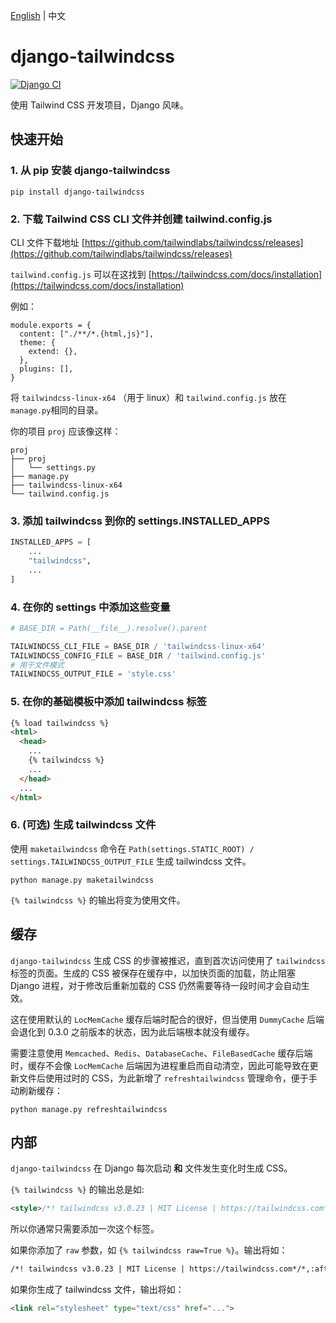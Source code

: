 [English](README_zh.md) | 中文

# django-tailwindcss

[![Django CI](https://github.com/veoco/django-tailwindcss/actions/workflows/django.yml/badge.svg)](https://github.com/veoco/django-tailwindcss/actions/workflows/django.yml)

使用 Tailwind CSS 开发项目，Django 风味。


## 快速开始

### 1. 从 pip 安装 django-tailwindcss

```
pip install django-tailwindcss
```

### 2. 下载 Tailwind CSS CLI 文件并创建 tailwind.config.js

CLI 文件下载地址 [https://github.com/tailwindlabs/tailwindcss/releases](https://github.com/tailwindlabs/tailwindcss/releases)

`tailwind.config.js` 可以在这找到 [https://tailwindcss.com/docs/installation](https://tailwindcss.com/docs/installation)

例如：

```
module.exports = {
  content: ["./**/*.{html,js}"],
  theme: {
    extend: {},
  },
  plugins: [],
}
```

将 `tailwindcss-linux-x64` （用于 linux）和 `tailwind.config.js` 放在 `manage.py`相同的目录。

你的项目 `proj` 应该像这样：

```
proj
├── proj
│   └── settings.py
├── manage.py
├── tailwindcss-linux-x64
└── tailwind.config.js
```

### 3. 添加 tailwindcss 到你的 settings.INSTALLED_APPS

```python
INSTALLED_APPS = [
    ...
    "tailwindcss",
    ...
]
```

### 4. 在你的 settings 中添加这些变量

```python
# BASE_DIR = Path(__file__).resolve().parent

TAILWINDCSS_CLI_FILE = BASE_DIR / 'tailwindcss-linux-x64'
TAILWINDCSS_CONFIG_FILE = BASE_DIR / 'tailwind.config.js'
# 用于文件模式
TAILWINDCSS_OUTPUT_FILE = 'style.css'
```

### 5. 在你的基础模板中添加 tailwindcss 标签

```html
{% load tailwindcss %}
<html>
  <head>
    ...
    {% tailwindcss %}
    ...
  </head>
  ...
</html>
```

### 6. (可选) 生成 tailwindcss 文件

使用 `maketailwindcss` 命令在 `Path(settings.STATIC_ROOT) / settings.TAILWINDCSS_OUTPUT_FILE` 生成 tailwindcss 文件。

```
python manage.py maketailwindcss
```

`{% tailwindcss %}` 的输出将变为使用文件。

## 缓存

`django-tailwindcss` 生成 CSS 的步骤被推迟，直到首次访问使用了 `tailwindcss` 标签的页面。生成的 CSS 被保存在缓存中，以加快页面的加载，防止阻塞 Django 进程，对于修改后重新加载的 CSS 仍然需要等待一段时间才会自动生效。

这在使用默认的 `LocMemCache` 缓存后端时配合的很好，但当使用 `DummyCache` 后端会退化到 0.3.0 之前版本的状态，因为此后端根本就没有缓存。

需要注意使用 `Memcached`、`Redis`、`DatabaseCache`、`FileBasedCache` 缓存后端时，缓存不会像 `LocMemCache` 后端因为进程重启而自动清空，因此可能导致在更新文件后使用过时的 CSS，为此新增了 `refreshtailwindcss` 管理命令，便于手动刷新缓存：

```
python manage.py refreshtailwindcss 
```


## 内部

`django-tailwindcss` 在 Django 每次启动 **和** 文件发生变化时生成 CSS。

`{% tailwindcss %}` 的输出总是如:

```html
<style>/*! tailwindcss v3.0.23 | MIT License | https://tailwindcss.com*/*,:after,:before{border:0 solid #e5e7eb;box-sizing:border-box}...</style>
```

所以你通常只需要添加一次这个标签。

如果你添加了 `raw` 参数，如 `{% tailwindcss raw=True %}`。输出将如：

```html
/*! tailwindcss v3.0.23 | MIT License | https://tailwindcss.com*/*,:after,:before{border:0 solid #e5e7eb;box-sizing:border-box}...
```

如果你生成了 tailwindcss 文件，输出将如：

```html
<link rel="stylesheet" type="text/css" href="...">
```

